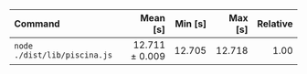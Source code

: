 | Command | Mean [s] | Min [s] | Max [s] | Relative |
|:---|---:|---:|---:|---:|
| `node ./dist/lib/piscina.js` | 12.711 ± 0.009 | 12.705 | 12.718 | 1.00 |

